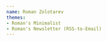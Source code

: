 ```yaml
---
name: Roman Zolotarev
themes:
- Roman's Minimalist
- Roman's Newsletter (RSS-to-Email)
---
```

